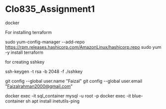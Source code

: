 # Clo835_Assignment1
docker


For installing terraform

sudo yum-config-manager --add-repo https://rpm.releases.hashicorp.com/AmazonLinux/hashicorp.repo
sudo yum -y install terraform

for creating sshkey

ssh-keygen -t rsa -b 2048 -f ./sshkey


git config --global user.name "Faizal"
git config --global user.email "Faizalrahman2000@gmail.com"

docker exec -it sql_container mysql -u root -p
docker exec -it blue-container sh
apt install inetutils-ping